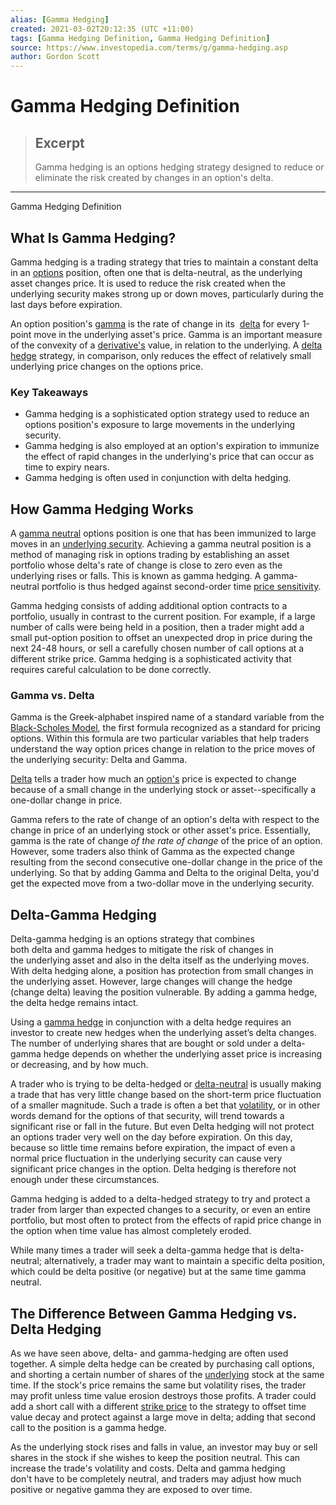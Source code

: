 ```yaml
---
alias: [Gamma Hedging]
created: 2021-03-02T20:12:35 (UTC +11:00)
tags: [Gamma Hedging Definition, Gamma Hedging Definition]
source: https://www.investopedia.com/terms/g/gamma-hedging.asp
author: Gordon Scott
---
```


# Gamma Hedging Definition

> ## Excerpt
> Gamma hedging is an options hedging strategy designed to reduce or eliminate the risk created by changes in an option's delta.

---

Gamma Hedging Definition
## What Is Gamma Hedging?

Gamma hedging is a trading strategy that tries to maintain a constant delta in an [options](https://www.investopedia.com/terms/o/option.asp) position, often one that is delta-neutral, as the underlying asset changes price. It is used to reduce the risk created when the underlying security makes strong up or down moves, particularly during the last days before expiration.

An option position's [gamma](https://www.investopedia.com/terms/g/gamma.asp) is the rate of change in its  [delta](https://www.investopedia.com/terms/d/delta.asp) for every 1-point move in the underlying asset's price. Gamma is an important measure of the convexity of a [derivative's](https://www.investopedia.com/terms/d/derivative.asp) value, in relation to the underlying. A [delta hedge](https://www.investopedia.com/terms/d/deltahedging.asp) strategy, in comparison, only reduces the effect of relatively small underlying price changes on the options price.

### Key Takeaways

-   Gamma hedging is a sophisticated option strategy used to reduce an options position's exposure to large movements in the underlying security.
-   Gamma hedging is also employed at an option's expiration to immunize the effect of rapid changes in the underlying's price that can occur as time to expiry nears.
-   Gamma hedging is often used in conjunction with delta hedging.

## How Gamma Hedging Works

A [gamma neutral](https://www.investopedia.com/terms/g/gammaneutral.asp) options position is one that has been immunized to large moves in an [underlying security](https://www.investopedia.com/terms/u/underlying-security.asp). Achieving a gamma neutral position is a method of managing risk in options trading by establishing an asset portfolio whose delta's rate of change is close to zero even as the underlying rises or falls. This is known as gamma hedging. A gamma-neutral portfolio is thus hedged against second-order time [price sensitivity](https://www.investopedia.com/terms/p/price-sensitivity.asp).

Gamma hedging consists of adding additional option contracts to a portfolio, usually in contrast to the current position. For example, if a large number of calls were being held in a position, then a trader might add a small put-option position to offset an unexpected drop in price during the next 24-48 hours, or sell a carefully chosen number of call options at a different strike price. Gamma hedging is a sophisticated activity that requires careful calculation to be done correctly.

### Gamma vs. Delta

Gamma is the Greek-alphabet inspired name of a standard variable from the [Black-Scholes Model](https://www.investopedia.com/terms/b/blackscholes.asp), the first formula recognized as a standard for pricing options. Within this formula are two particular variables that help traders understand the way option prices change in relation to the price moves of the underlying security: Delta and Gamma.

[Delta](https://www.investopedia.com/terms/d/delta.asp) tells a trader how much an [option's](https://www.investopedia.com/terms/o/optionscontract.asp) price is expected to change because of a small change in the underlying stock or asset--specifically a one-dollar change in price.

Gamma refers to the rate of change of an option's delta with respect to the change in price of an underlying stock or other asset's price. Essentially, gamma is the rate of change _of the rate of change_ of the price of an option. However, some traders also think of Gamma as the expected change resulting from the second consecutive one-dollar change in the price of the underlying. So that by adding Gamma and Delta to the original Delta, you'd get the expected move from a two-dollar move in the underlying security.

## Delta-Gamma Hedging

Delta-gamma hedging is an options strategy that combines both delta and gamma hedges to mitigate the risk of changes in the underlying asset and also in the delta itself as the underlying moves. With delta hedging alone, a position has protection from small changes in the underlying asset. However, large changes will change the hedge (change delta) leaving the position vulnerable. By adding a gamma hedge, the delta hedge remains intact.

Using a [gamma hedge](https://www.investopedia.com/terms/g/gamma-hedging.asp) in conjunction with a delta hedge requires an investor to create new hedges when the underlying asset’s delta changes. The number of underlying shares that are bought or sold under a delta-gamma hedge depends on whether the underlying asset price is increasing or decreasing, and by how much.

A trader who is trying to be delta-hedged or [delta-neutral](https://www.investopedia.com/terms/d/deltaneutral.asp) is usually making a trade that has very little change based on the short-term price fluctuation of a smaller magnitude. Such a trade is often a bet that [volatility](https://www.investopedia.com/terms/v/volatility.asp), or in other words demand for the options of that security, will trend towards a significant rise or fall in the future. But even Delta hedging will not protect an options trader very well on the day before expiration. On this day, because so little time remains before expiration, the impact of even a normal price fluctuation in the underlying security can cause very significant price changes in the option. Delta hedging is therefore not enough under these circumstances.

Gamma hedging is added to a delta-hedged strategy to try and protect a trader from larger than expected changes to a security, or even an entire portfolio, but most often to protect from the effects of rapid price change in the option when time value has almost completely eroded.

While many times a trader will seek a delta-gamma hedge that is delta-neutral; alternatively, a trader may want to maintain a specific delta position, which could be delta positive (or negative) but at the same time gamma neutral.

## The Difference Between Gamma Hedging vs. Delta Hedging

As we have seen above, delta- and gamma-hedging are often used together. A simple delta hedge can be created by purchasing call options, and shorting a certain number of shares of the [underlying](https://www.investopedia.com/terms/u/underlying-asset.asp) stock at the same time. If the stock's price remains the same but volatility rises, the trader may profit unless time value erosion destroys those profits. A trader could add a short call with a different [strike price](https://www.investopedia.com/terms/s/strikeprice.asp) to the strategy to offset time value decay and protect against a large move in delta; adding that second call to the position is a gamma hedge.

As the underlying stock rises and falls in value, an investor may buy or sell shares in the stock if she wishes to keep the position neutral. This can increase the trade's volatility and costs. Delta and gamma hedging don't have to be completely neutral, and traders may adjust how much positive or negative gamma they are exposed to over time.
